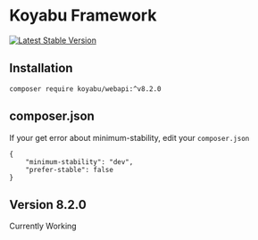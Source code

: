 # Koyabu Framework
[![Latest Stable Version](https://poser.pugx.org/koyabu/webapi/downloads)]([https://poser.pugx.org/koyabu/webapi/downloads](https://packagist.org/packages/koyabu/webapi))

## Installation
```composer require koyabu/webapi:^v8.2.0```

## composer.json
If your get error about minimum-stability, edit your ```composer.json```
```
{
    "minimum-stability": "dev",
    "prefer-stable": false
}
```

## Version 8.2.0
Currently Working
